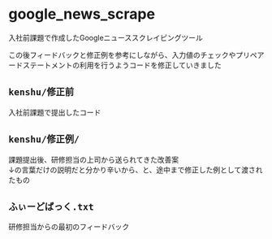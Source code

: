 # google_news_scrape
入社前課題で作成したGoogleニューススクレイピングツール

この後フィードバックと修正例を参考にしながら、入力値のチェックやプリペアードステートメントの利用を行うようコードを修正していきました

## `kenshu/修正前`
入社前課題で提出したコード

## `kenshu/修正例/`
課題提出後、研修担当の上司から送られてきた改善案  
↓の言葉だけの説明だと分かり辛いから、と、途中まで修正した例として渡されたもの

## `ふぃーどばっく.txt`
研修担当からの最初のフィードバック
